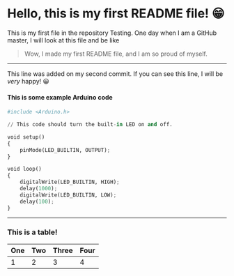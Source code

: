# Hello, this is my first **README** file! 😁

This is my first file in the repository Testing. One day when I am a GitHub master, I will look at this file and be like 

> Wow, I made my first README file, and I am so proud of myself.

---

This line was added on my second commit. If you can see this line, I will be *very* happy! 😀



#### This is some example Arduino code
```python
#include <Arduino.h>

// This code should turn the built-in LED on and off.

void setup()
{
    pinMode(LED_BUILTIN, OUTPUT);
}

void loop()
{
    digitalWrite(LED_BUILTIN, HIGH);
    delay(1000);
    digitalWrite(LED_BUILTIN, LOW);
    delay(100);
}
```

---

### This is a table!

| One | Two | Three | Four
|--|--|--|--|
| 1 | 2 | 3 | 4 |
